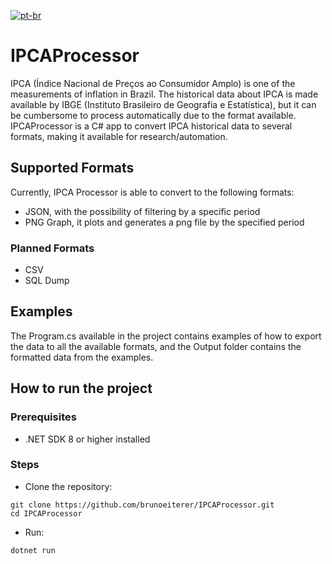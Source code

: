 [![pt-br](https://img.shields.io/badge/lang-pt--br-green.svg)](https://github.com/brunoeiterer/IPCAProcessor/blob/master/README-pt-br.md)

# IPCAProcessor
IPCA (Índice Nacional de Preços ao Consumidor Amplo) is one of the measurements of inflation in Brazil. The historical data about IPCA is made available by IBGE (Instituto Brasileiro de Geografia e Estatística), but it can be cumbersome to process automatically due to the format available. IPCAProcessor is a C# app to convert IPCA historical data to several formats, making it available for research/automation.

## Supported Formats
Currently, IPCA Processor is able to convert to the following formats:
* JSON, with the possibility of filtering by a specific period
* PNG Graph, it plots and generates a png file by the specified period

### Planned Formats
* CSV
* SQL Dump

## Examples
The Program.cs available in the project contains examples of how to export the data to all the available formats, and the Output folder contains the formatted data from the examples.

## How to run the project

### Prerequisites
* .NET SDK 8 or higher installed

### Steps
* Clone the repository:
```
git clone https://github.com/brunoeiterer/IPCAProcessor.git
cd IPCAProcessor
```
* Run:
```
dotnet run
```
